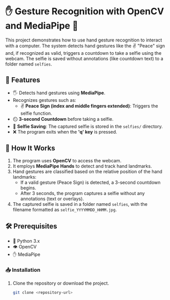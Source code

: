 # ✋ Gesture Recognition with OpenCV and MediaPipe 🎥

This project demonstrates how to use hand gesture recognition to interact with a computer. The system detects hand gestures like the ✌️ "Peace" sign and, if recognized as valid, triggers a countdown to take a selfie using the webcam. The selfie is saved without annotations (like countdown text) to a folder named `selfies`.

## 🚀 Features
- 🖐️ Detects hand gestures using **MediaPipe**.
- Recognizes gestures such as:
  - ✌️ **Peace Sign (index and middle fingers extended)**: Triggers the selfie function.
- ⏲️ **3-second Countdown** before taking a selfie.
- 📸 **Selfie Saving**: The captured selfie is stored in the `selfies/` directory.
- ❌ The program exits when the **'q' key** is pressed.

## 🔧 How It Works
1. The program uses **OpenCV** to access the webcam.
2. It employs **MediaPipe Hands** to detect and track hand landmarks.
3. Hand gestures are classified based on the relative position of the hand landmarks:
   - If a valid gesture (Peace Sign) is detected, a 3-second countdown begins.
   - After 3 seconds, the program captures a selfie without any annotations (text or overlays).
4. The captured selfie is saved in a folder named `selfies`, with the filename formatted as `selfie_YYYYMMDD_HHMM.jpg`.

## 🛠️ Prerequisites
- 🐍 Python 3.x
- 👁️ OpenCV
- ✋ MediaPipe

### 📥 Installation
1. Clone the repository or download the project.
   ```bash
   git clone <repository-url>




